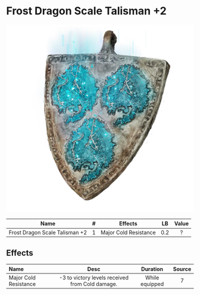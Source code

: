 # Frost Dragon Scale Talisman +2

![Copyrighted Image](FrostDragonScaleTalisman+2.png)





|              Name              | # |        Effects        | LB | Value |
| :----------------------------: | :-: | :-------------------: | :-: | :---: |
| Frost Dragon Scale Talisman +2 | 1 | Major Cold Resistance | 0.2 |   ?   |

## Effects

| Name                  |                     Desc                     |    Duration    | Source |
| :-------------------- | :---------------------------------------------: | :------------: | :-----------: |
| Major Cold Resistance | -3 to victory levels received from Cold damage. | While equipped |       7       |
